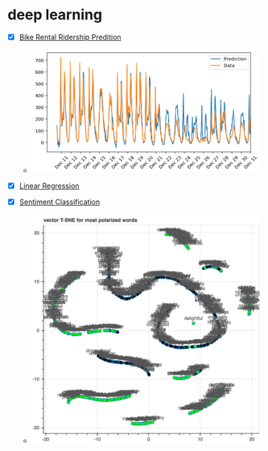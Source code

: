 # deep learning

- [x] [Bike Rental Ridership Predition](https://github.com/ZhangShiqiu1993/deep_learning/tree/master/bike_rental_ridership)
  * ![prediction](https://github.com/ZhangShiqiu1993/deep_learning/blob/master/bike_rental_ridership/prediction.png?raw=true)

- [x] [Linear Regression](https://github.com/ZhangShiqiu1993/deep_learning/tree/master/linear_regression)
- [x] [Sentiment Classification](https://github.com/ZhangShiqiu1993/deep_learning/tree/master/sentiment_classification)
  * ![word_label](https://github.com/ZhangShiqiu1993/deep_learning/blob/master/sentiment_classification/demo/words_with_labels.png?raw=true)
